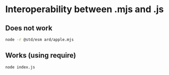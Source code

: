 # Interoperability between .mjs and .js

## Does not work

```bash
node -r @std/esm ard/apple.mjs

```

## Works (using require) 


```
node index.js 
```



 